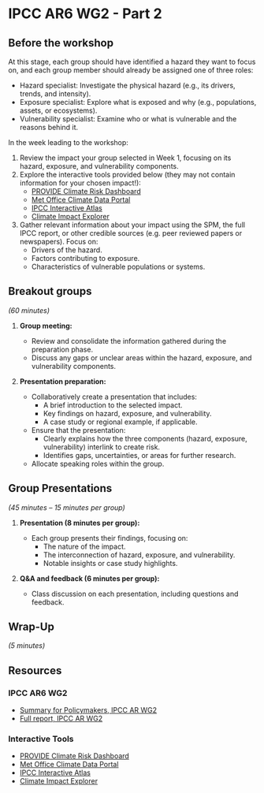 # IPCC AR6 WG2 - Part 2

## Before the workshop

At this stage, each group should have identified a hazard they want to focus on, and each group member should already be assigned one of three roles:

- Hazard specialist: Investigate the physical hazard (e.g., its drivers, trends, and intensity).
- Exposure specialist: Explore what is exposed and why (e.g., populations, assets, or ecosystems).
- Vulnerability specialist: Examine who or what is vulnerable and the reasons behind it.

In the week leading to the workshop:

1. Review the impact your group selected in Week 1, focusing on its hazard, exposure, and vulnerability components.
2. Explore the interactive tools provided below (they may not contain information for your chosen impact!):
   - [PROVIDE Climate Risk Dashboard](https://climate-risk-dashboard.iiasa.ac.at)
   - [Met Office Climate Data Portal](https://climatedataportal.metoffice.gov.uk/)
   - [IPCC Interactive Atlas](https://interactive-atlas.ipcc.ch)
   - [Climate Impact Explorer](https://climate-impact-explorer.climateanalytics.org)
3. Gather relevant information about your impact using the SPM, the full IPCC report, or other credible sources (e.g. peer reviewed papers or newspapers). Focus on:
   - Drivers of the hazard.
   - Factors contributing to exposure.
   - Characteristics of vulnerable populations or systems.

## Breakout groups

*(60 minutes)*

1. **Group meeting:**
   - Review and consolidate the information gathered during the preparation phase.
   - Discuss any gaps or unclear areas within the hazard, exposure, and vulnerability components.

2. **Presentation preparation:**
   - Collaboratively create a presentation that includes:
     - A brief introduction to the selected impact.
     - Key findings on hazard, exposure, and vulnerability.
     - A case study or regional example, if applicable.
   - Ensure that the presentation:
     - Clearly explains how the three components (hazard, exposure, vulnerability) interlink to create risk.
     - Identifies gaps, uncertainties, or areas for further research.
   - Allocate speaking roles within the group.

## Group Presentations

*(45 minutes – 15 minutes per group)*

1. **Presentation (8 minutes per group):**
   - Each group presents their findings, focusing on:
     - The nature of the impact.
     - The interconnection of hazard, exposure, and vulnerability.
     - Notable insights or case study highlights.

2. **Q&A and feedback (6 minutes per group):**
   - Class discussion on each presentation, including questions and feedback.

## Wrap-Up

*(5 minutes)*


## Resources

### IPCC AR6 WG2

- [Summary for Policymakers, IPCC AR WG2](https://www.ipcc.ch/report/ar6/wg2/chapter/summary-for-policymakers/)
- [Full report, IPCC AR WG2](https://www.ipcc.ch/report/ar6/wg2/)

### Interactive Tools

- [PROVIDE Climate Risk Dashboard](https://climate-risk-dashboard.iiasa.ac.at)
- [Met Office Climate Data Portal](https://climatedataportal.metoffice.gov.uk/)
- [IPCC Interactive Atlas](https://interactive-atlas.ipcc.ch)
- [Climate Impact Explorer](https://climate-impact-explorer.climateanalytics.org)

